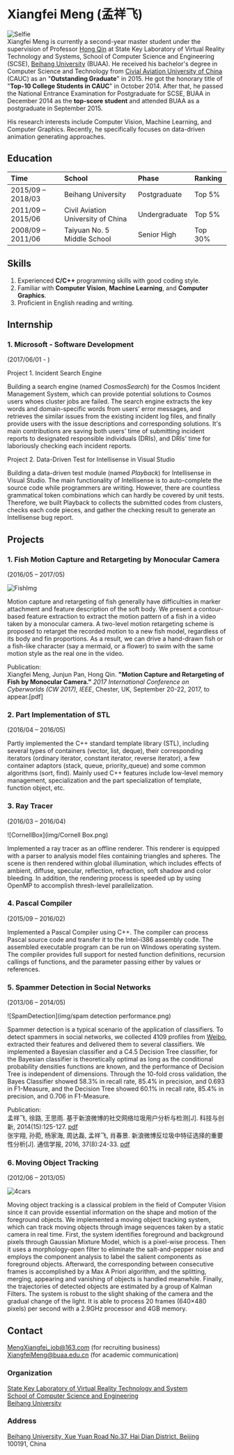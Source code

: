 # Xiangfei Meng (孟祥飞)

![Selfie](img/panorama.jpg)  
Xiangfei Meng is currently a second-year master student under the supervision of Professor [Hong Qin](https://www.cs.stonybrook.edu/people/faculty/HongQin) at State Key Laboratory of Virtual Reality Technology and Systems, School of Computer Science and Engineering (SCSE), [Beihang University](http://www.buaa.edu.cn/) (BUAA). He received his bachelor's degree in Computer Science and Technology from [Civial Aviation University of China](http://www.cauc.edu.cn/zh/) (CAUC) as an "**Outstanding Graduate**" in 2015. He got the honorary title of "**Top-10 College Students in CAUC**" in October 2014. After that, he passed the National Entrance Examination for Postgraduate for SCSE, BUAA in December 2014 as the **top-score student** and attended BUAA as a postgraduate in September 2015.

His research interests include Computer Vision, Machine Learning, and Computer Graphics. Recently, he specifically focuses on data-driven animation generating approaches.

## Education

| Time				| School								 |  Phase      | Ranking	|
| :---------------- | :------------------------------------- | :---------   | :--------- |
| 2015/09 – 2018/03	| Beihang University					| Postgraduate  | Top 5%	|
| 2011/09 – 2015/06 | Civil Aviation University of China	| Undergraduate |  Top 5%	|
| 2008/09 – 2011/06 | Taiyuan No. 5 Middle School			| Senior High	| Top 30%	|

## Skills
1. Experienced **C/C++** programming skills with good coding style.
2. Familiar with **Computer Vision**, **Machine Learning**, and **Computer Graphics**.
3. Proficient in English reading and writing.

## Internship

### 1. Microsoft - Software Development
(2017/06/01 - )

Project 1. Incident Search Engine

Building a search engine (named *CosmosSearch*) for the Cosmos Incident Management System, which can provide potential solutions to Cosmos users whoes cluster jobs are failed. The search engine extracts the key words and domain-specific words from users' error messages, and retrieves the similar issues from the existing incident log files, and finally provide users with the issue descriptions and corresponding solutions. It's main contributions are saving both users' time of submitting incident reports to designated responsible individuals (DRIs), and DRIs' time for laboriously checking each incident reports.

Project 2. Data-Driven Test for Intellisense in Visual Studio

Building a data-driven test module (named *Playback*) for Intellisense in Visual Studio. The main functionality of Intellisense is to auto-complete the source code while programmers are writing. However, there are countless grammatical token combinations which can hardly be covered by unit tests. Therefore, we built Playback to collects the submitted codes from clusters, checks each code pieces, and gather the checking result to generate an Intellisense bug report.

<!-- 
The checking process starts with dividing a whole piece of code consisting of K tokens into K code fragments. The i-th code fragment is cut out from the original code piece, beginning at the first token and ending at i-th token. Each code fragment is inputed into Intellisense, from which a list of completion tokens are obtained. Playback then checks whether the next token after the code fragment is contained in the completion list.
-->

## Projects

### 1. Fish Motion Capture and Retargeting by Monocular Camera 
(2016/05 – 2017/05)

![FishImg](img/Fish.png)

Motion capture and retargeting of fish generally have difficulties in marker attachment and feature description of the soft body. We present a contour-based feature extraction to extract the motion pattern of a fish in a video taken by a monocular camera. A two-level motion retargeting scheme is proposed to retarget the recorded motion to a new fish model, regardless of its body and fin proportions. As a result, we can drive a hand-drawn fish or a fish-like character (say a mermaid, or a flower) to swim with the same motion style as the real one in the video.

Publication:  
Xiangfei Meng, Junjun Pan, Hong Qin. **"Motion Capture and Retargeting of Fish by Monocular Camera."** *2017 International Conference on Cyberworlds (CW 2017), IEEE*, Chester, UK, September 20-22, 2017, to appear.[pdf]

### 2. Part Implementation of STL 
(2016/04 – 2016/05)  

Partly implemented the C++ standard template library (STL), including several types of containers (vector, list, deque), their corresponding iterators (ordinary iterator, constant iterator, reverse iterator), a few container adaptors (stack, queue, priority_queue) and some common algorithms (sort, find). Mainly used C++ features include low-level memory management, specialization and the part specialization of template, function object, etc.

### 3. Ray Tracer 
(2016/03 – 2016/04)

![CornellBox](img/Cornell Box.png)

Implemented a ray tracer as an offline renderer. This renderer is equipped with a parser to analysis model files containing triangles and spheres. The scene is then rendered within global illumination, which includes effects of ambient, diffuse, specular, reflection, refraction, soft shadow and color bleeding. In addition, the rendering process is speeded up by using OpenMP to accomplish thresh-level parallelization.

### 4. Pascal Compiler 
(2015/09 – 2016/02)  

Implemented a Pascal Compiler using C++. The compiler can process Pascal source code and transfer it to
the Intel-i386 assembly code. The assembled executable program can be run on Windows operating system. The compiler provides full support for nested function definitions, recursion callings of functions, and the parameter passing either by values or references.

### 5. Spammer Detection in Social Networks 
(2013/06 – 2014/05)

![SpamDetection](img/spam detection performance.png)

Spammer detection is a typical scenario of the application of classifiers. To detect spammers in social networks, we collected 4109 profiles from [Weibo](http://weibo.com/), extracted their features and delivered them to several classifiers. We implemented a Bayesian classifier and a C4.5 Decision Tree classifier, for the Bayesian classifier is theoretically optimal as long as the conditional probability densities functions are known, and the performance of Decision Tree is independent of dimensions. Through the 10-fold cross validation, the Bayes Classifier showed 58.3% in recall rate, 85.4% in precision, and 0.693 in F1-Measure, and the Decision Tree showed 60.1% in recall rate, 85.4% in precision, and 0.706 in F1-Measure.

Publication:  
孟祥飞, 徐路, 王思雨. 基于新浪微博的社交网络垃圾用户分析与检测[J]. 科技与创新, 2014(15):125-127. [pdf](paper/基于新浪微博的社交网络垃圾用户分析与检测.pdf)  
张宇翔, 孙菀, 杨家海, 周达磊, 孟祥飞, 肖春景. 新浪微博反垃圾中特征选择的重要性分析[J]. 通信学报, 2016, 37(8):24-33. [pdf](paper/新浪微博反垃圾中特征选择的重要性分析.pdf)

### 6. Moving Object Tracking 
(2012/06 – 2013/05)

![4cars](img/4cars.png)

Moving object tracking is a classical problem in the field of Computer Vision since it can provide essential information on the shape and motion of the foreground objects. We implemented a moving object tracking system, which can track moving objects through image sequences taken by a static camera in real time. First, the system identifies foreground and background pixels through Gaussian Mixture Model, which is a pixel-wise process. Then it uses a morphology-open filter to eliminate the salt-and-pepper noise and employs the component analysis to label the salient components as foreground objects. Afterward, the corresponding between consecutive frames is accomplished by a Max A Priori algorithm, and the splitting, merging, appearing and vanishing of objects is handled meanwhile. Finally, the trajectories of detected objects are estimated by a group of Kalman Filters. The system is robust to the slight shaking of the camera and the gradual change of the light. It is able to process 20 frames (640×480 pixels) per second with a 2.9GHz processor and 4GB memory.

## Contact
[MengXiangfei_job@163.com](mailto:MengXiangfei_job@163.com) (for recruiting business)  
[XiangfeiMeng@buaa.edu.cn](mailto:XiangfeiMeng@buaa.edu.cn) (for academic communication)

### Organization
[State Key Laboratory of Virtual Reality Technology and System](http://vrlab.buaa.edu.cn/)  
[School of Computer Science and Engineering](http://scse.buaa.edu.cn/buaa-css-web/initAction.action)  
[Beihang University](http://www.buaa.edu.cn/)

### Address
[Beihang University, Xue Yuan Road No.37, Hai Dian District, Beijing](http://ditu.amap.com/place/B000A830XU)  
100191, China
